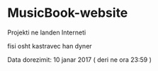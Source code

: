 # MusicBook-website
Projekti ne landen Interneti

fisi osht kastravec
han dyner 

Data dorezimit: 10 janar 2017 ( deri ne ora 23:59 )
